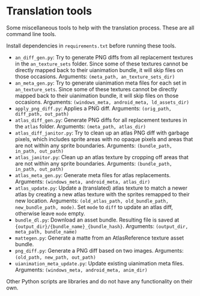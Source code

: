 # Translation tools
Some miscellaneous tools to help with the translation process. These are all command line tools.

Install dependencies in `requirements.txt` before running these tools.

- `an_diff_gen.py`: Try to generate PNG diffs from all replacement textures in the `an_texture_sets` folder. Since some of these textures cannot be directly mapped back to their uianimation bundle, it will skip files on those occasions. Arguments: `(meta_path, an_texture_sets_dir)`
- `an_meta_gen.py`: Try to generate uianimation meta files for each set in `an_texture_sets`. Since some of these textures cannot be directly mapped back to their uianimation bundle, it will skip files on those occasions. Arguments: `(windows_meta, android_meta, ld_assets_dir)`
- `apply_png_diff.py`: Applies a PNG diff. Arguments: `(orig_path, diff_path, out_path)`
- `atlas_diff_gen.py`: Generate PNG diffs for all replacement textures in the `atlas` folder. Arguments: `(meta_path, atlas_dir)`
- `atlas_diff_janitor.py`: Try to clean up an atlas PNG diff with garbage pixels, which includes sprite areas with no opaque pixels and areas that are not within any sprite boundaries. Arguments: `(bundle_path, in_path, out_path)`
- `atlas_janitor.py`: Clean up an atlas texture by cropping off areas that are not within any sprite boundaries. Arguments: `(bundle_path, in_path, out_path)`
- `atlas_meta_gen.py`: Generate meta files for atlas replacements. Arguments: `(windows_meta, android_meta, atlas_dir)`
- `atlas_update.py`: Update a (translated) atlas texture to match a newer atlas by creating a new atlas texture with the sprites remapped to their new location. Arguments: `(old_atlas_path, old_bundle_path, new_bundle_path, mode)`. Set `mode` to `diff` to update an atlas diff, otherwise leave `mode` empty.
- `bundle_dl.py`: Download an asset bundle. Resulting file is saved at `{output_dir}/{bundle_name}_{bundle_hash}`. Arguments: `(output_dir, meta_path, bundle_name)`
- `mattegen.py`: Generate a matte from an AtlasReference texture asset bundle.
- `png_diff.py`: Generate a PNG diff based on two images. Arguments: `(old_path, new_path, out_path)`
- `uianimation_meta_update.py`: Update existing uianimation meta files. Arguments: `(windows_meta, android_meta, anim_dir)`

Other Python scripts are libraries and do not have any functionality on their own.